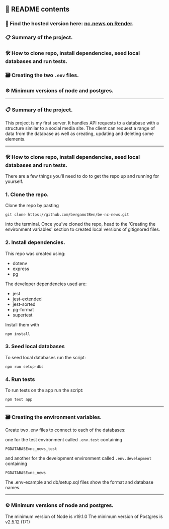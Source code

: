 ## 📖 README contents

### 🔗 Find the hosted version here: [nc.news on Render](https://news-7d6f.onrender.com).

### 📋 Summary of the project.

### 🛠 How to clone repo, install dependencies, seed local databases and run tests.

### 🗃 Creating the two `.env` files.

### ⚙️ Minimum versions of node and postgres.

---

### 📋 Summary of the project.

This project is my first server. It handles API requests to a database with a structure similar to a social media site. The client can request a range of data from the database as well as creating, updating and deleting some elements.

---

### 🛠 How to clone repo, install dependencies, seed local databases and run tests.

There are a few things you'll need to do to get the repo up and running for yourself.

### 1. Clone the repo.

Clone the repo by pasting

```
git clone https://github.com/bergamotBen/be-nc-news.git
```

into the terminal. Once you've cloned the repo, head to the 'Creating the environment variables' section to created local versions of gitignored files.

### 2. Install dependencies.

This repo was created using:

- dotenv
- express
- pg

The developer dependencies used are:

- jest
- jest-extended
- jest-sorted
- pg-format
- supertest

Install them with

```
npm install
```

### 3. Seed local databases

To seed local databases run the script:

```
npm run setup-dbs
```

### 4. Run tests

To run tests on the app run the script:

```
npm test app
```

---

### 🗃 Creating the environment variables.

Create two .env files to connect to each of the databases:

one for the test environment called `.env.test` containing

```
PGDATABASE=nc_news_test
```

and another for the development environment called `.env.development` containing

```
PGDATABASE=nc_news
```

The .env-example and db/setup.sql files show the format and database names.

---

### ⚙️ Minimum versions of node and postgres.

The minimum version of Node is v19.1.0
The minimum version of Postgres is v2.5.12 (171)

